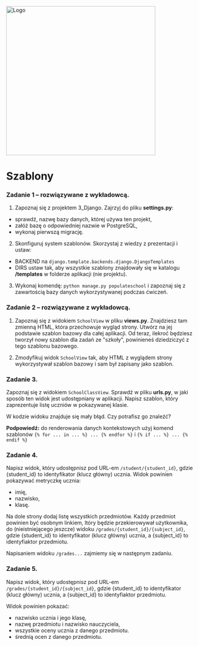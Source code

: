 <img alt="Logo" src="http://coderslab.pl/svg/logo-coderslab.svg" width="400">

# Szablony

### Zadanie 1 &ndash; rozwiązywane z wykładowcą.

1. Zapoznaj się z projektem 3_Django. Zajrzyj do pliku **settings.py**:
* sprawdź, nazwę bazy danych, której używa ten projekt,
* załóż bazę o odpowiedniej nazwie w PostgreSQL,
* wykonaj pierwszą migrację.

2. Skonfiguruj system szablonów. Skorzystaj z wiedzy z prezentacji i ustaw:
* BACKEND na `django.template.backends.django.DjangoTemplates`
* DIRS ustaw tak, aby wszystkie szablony znajdowały się w katalogu **/templates** w folderze aplikacji (nie projektu).

3. Wykonaj komendę: `python manage.py populateschool` i zapoznaj się z zawartością bazy danych wykorzystywanej podczas ćwiczeń.

### Zadanie 2 &ndash; rozwiązywane z wykładowcą.

1. Zapoznaj się z widokiem `SchoolView` w pliku **views.py**. Znajdziesz tam zmienną HTML, która przechowuje wygląd strony. Utwórz na jej podstawie szablon bazowy dla całej aplikacji. Od teraz, ilekroć będziesz tworzył nowy szablon dla zadań ze "szkoły", powinieneś dziedziczyć z tego szablonu bazowego.

2. Zmodyfikuj widok `SchoolView` tak, aby HTML z wyglądem strony wykorzystywał szablon bazowy i sam był zapisany jako szablon.

### Zadanie 3.

Zapoznaj się z widokiem `SchoolClassView`. Sprawdź w pliku **urls.py**, w jaki sposób ten widok jest udostępniany w aplikacji.  Napisz szablon, który zaprezentuje listę uczniów w pokazywanej klasie.

W kodzie widoku znajduje się mały błąd. Czy potrafisz go znaleźć?

**Podpowiedź:** do renderowania danych kontekstowych użyj komend szablonów `{% for ... in ... %} ... {% endfor %}` i `{% if ... %} ... {% endif %}`

### Zadanie 4.

Napisz widok, który udostępnisz pod URL-em `/student/{student_id}`, gdzie {student\_id} to identyfikator (klucz główny) ucznia. Widok powinien pokazywać metryczkę ucznia:

* imię,
* nazwisko,
* klasę.

Na dole strony dodaj listę wszystkich przedmiotów. Każdy przedmiot powinien być osobnym linkiem, ltóry będzie przekierowywał użytkownika, do (nieistniejącego jeszcze) widoku `/grades/{student_id}/{subject_id}`, gdzie {student\_id} to identyfikator (klucz główny) ucznia, a {subject\_id} to identyfiaktor przedmiotu.

Napisaniem widoku `/grades...` zajmiemy się w następnym zadaniu.

### Zadanie 5.

Napisz widok, który udostępnisz pod URL-em `/grades/{student_id}/{subject_id}`, gdzie {student\_id} to identyfikator (klucz główny) ucznia, a {subject\_id} to identyfiaktor przedmiotu.

Widok powinien pokazać:
* nazwisko ucznia i jego klasę,
* nazwę przedmiotu i nazwisko nauczyciela,
* wszystkie oceny ucznia z danego przedmiotu.
* średnią ocen z danego przedmiotu.
